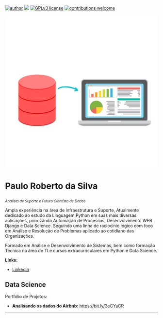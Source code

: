 

[![author](https://img.shields.io/badge/author-carlosfab-red.svg)](https://www.linkedin.com/in/paulo-roberto-da-silva-88033b164) [![](https://img.shields.io/badge/python-3.7+-blue.svg)](https://www.python.org/downloads/release/python-365/) [![GPLv3 license](https://img.shields.io/badge/License-GPLv3-blue.svg)](http://perso.crans.org/besson/LICENSE.html) [![contributions welcome](https://img.shields.io/badge/contributions-welcome-brightgreen.svg?style=flat)](https://github.com/paulors82/DataScience)

  <img src="Data Science.png" >


# Paulo Roberto da Silva
<sub>*Analista de Suporte e Futuro Cientista de Dados*</sub>

Ampla experiência na área de Infraestrutura e Suporte, Atualmente dedicado ao estudo da Linguagem Python em suas mais diversas aplicações, priorizando Automação de Processos, Desenvolvimento WEB Django e Data Science.
Seguindo uma linha de raciocínio lógico com foco em Análise e Resolução de Problemas aplicado ao cotidiano das Organizações.

Formado em Análise e Desenvolvimento de Sistemas, bem como formação Técnica na área de TI e cursos extracurriculares em Python e Data Science.

<!--**Background in:** Python, Machine Learning, Space Operations and Mathematical Optimisation.-->
**Links:**
* [Linkedin](https://www.linkedin.com/in/paulo-roberto-da-silva-88033b164)
<!--* [Medium](https://www.medium.com)-->

## Data Science
Portfólio de Projetos:

* **Analisando os dados do Airbnb:** https://bit.ly/3eCYaCR

<!--* **Como Implementar Regressão Linear com Python:** https://bit.ly/2Li5pzY
* **Data Science: Investigando o naufrágio do Titanic:** https://bit.ly/2Ubr5SH
* **Como Tratar Dados Ausentes com Pandas:** https://bit.ly/31KWSMN
* **XGBoost: aprenda este algoritmo de Machine Learning em Python:** https://bit.ly/2UbRhws
* **Como criar uma Wordcloud em Python:** https://bit.ly/2OxsphM
* **Como lidar com dados desbalanceados:** https://bit.ly/2ZlaNsV
-->
---
